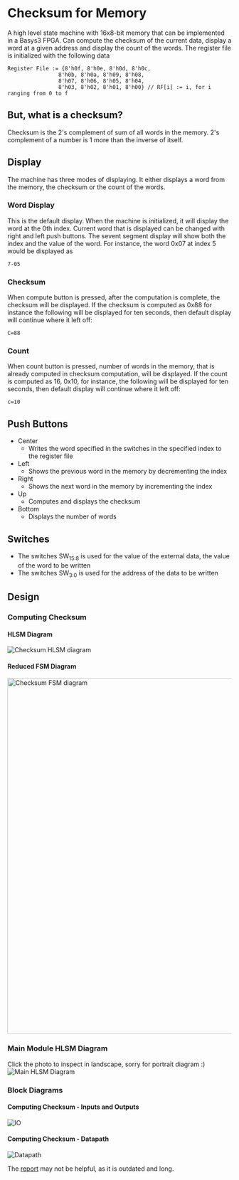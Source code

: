 # Checksum for Memory
A high level state machine with 16x8-bit memory that can be implemented in a Basys3 FPGA. Can compute the checksum of the current data, display a word at a given address and display the count of the words. The register file is initialized with the following data
````
Register File := {8'h0f, 8'h0e, 8'h0d, 8'h0c,
                8'h0b, 8'h0a, 8'h09, 8'h08,
                8'h07, 8'h06, 8'h05, 8'h04,
                8'h03, 8'h02, 8'h01, 8'h00} // RF[i] := i, for i ranging from 0 to f
````

## But, what is a checksum?
Checksum is the 2's complement of sum of all words in the memory. 2's complement of a number is 1 more than the inverse of itself.

## Display
The machine has three modes of displaying. It either displays a word from the memory, the checksum or the count of the words.
### Word Display
This is the default display. When the machine is initialized, it will display the word at the 0th index. Current word that is displayed can be changed with right and left push buttons. The sevent segment display will show both the index and the value of the word. For instance, the word 0x07 at index 5 would be displayed as
````
7-05
````
### Checksum
When compute button is pressed, after the computation is complete, the checksum will be displayed. If the checksum is computed as 0x88 for instance the following will be displayed for ten seconds, then default display will continue where it left off:
````
C=88
````
### Count
When count button is pressed, number of words in the memory, that is already computed in checksum computation, will be displayed. If the count is computed as 16, 0x10, for instance, the following will be displayed for ten seconds, then default display will continue where it left off:
````
c=10
````
## Push Buttons
- Center
  - Writes the word specified in the switches in the specified index to the register file
- Left
  - Shows the previous word in the memory by decrementing the index
- Right
  - Shows the next word in the memory by incrementing the index
- Up
  - Computes and displays the checksum
- Bottom
  - Displays the number of words

## Switches
- The switches SW<sub>15:8</sub> is used for the value of the external data, the value of the word to be written
- The switches SW<sub>3:0</sub> is used for the address of the data to be written
## Design

### Computing Checksum

#### HLSM Diagram
![Checksum HLSM diagram](https://github.com/zubeyir-bodur/Checksum/blob/master/img/model%20hlsm%204.png)
#### Reduced FSM Diagram
<img src="https://github.com/zubeyir-bodur/Checksum/blob/master/img/controller%20fsm.jpg" alt="Checksum FSM diagram" width="640" height="800">

### Main Module HLSM Diagram
Click the photo to inspect in landscape, sorry for portrait diagram :)
![Main HLSM Diagram](https://github.com/zubeyir-bodur/Checksum/blob/master/img/view%20logic%20hlsm.jpg)

### Block Diagrams

#### Computing Checksum - Inputs and Outputs
![IO](https://github.com/zubeyir-bodur/Checksum/blob/master/img/I-O.jpg)

#### Computing Checksum - Datapath
![Datapath](https://github.com/zubeyir-bodur/Checksum/blob/master/img/datapath.jpg)

The [report](https://github.com/zubeyir-bodur/Checksum/blob/master/Report.pdf) may not be helpful, as it is outdated and long.


